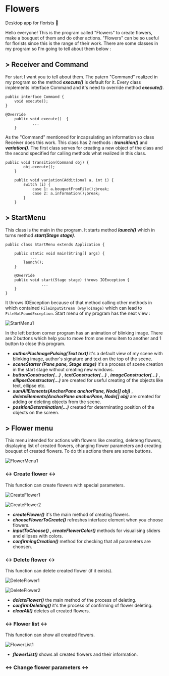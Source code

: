 # Flowers
Desktop app for florists 🌸

Hello everyone! This is the program called "Flowers" to create flowers, make a bouquet of them and do other actions.
"Flowers" can be so useful for florists since this is the range of their work. There are some classes in my program 
so I'm going to tell about them below :

## > Receiver and Command

For start I want you to tell about them. The patern "Command" realized in my program so the method **_execute()_**
is default for it. Every class implements interface Command and it's need to override method **_execute()_**.
```
public interface Command {
    void execute();
}
```
```
@Override
    public void execute()  {
            ...
    }
```
As the "Command" mentioned for incapsulating an information so class Receiver does this work. This class has
2 methods : **_transition()_** and **_variation()_**. The first class serves for creating a new object of the class
and the second specified for calling methods what realized in this class.
```
public void transition(Command obj) {
        obj.execute();
    }

    public void variation(Additional a, int i) {
        switch (i) {
            case 1: a.bouquetFromFile();break;
            case 2: a.information();break;
        }
    }
```

## > StartMenu

This class is the main in the program. It starts method **_launch()_** which in turns method **_start(Stage stage)_**.
```
public class StartMenu extends Application {

    public static void main(String[] args) {
           ...
        launch();
    }
    
    @Override
    public void start(Stage stage) throws IOException {
                ...
    }
}
```
It throws IOException because of that method calling other methods in which contained ```FileInputStream (wayToImage)```
which can lead to ```FileNotFoundException```. Start menu of my program has the next view : 

![StartMenu1](https://github.com/defr0stt/Flowers/blob/master/screens/Start/Start1.png)

In the left bottom corner program has an animation of blinking image. There are 2 buttons which help you to move from
one menu item to another and 1 button to close this program.

 - **_authorPlusImagePulsing(Text text)_** it's a default view of my scene with blinking image, author's signature
and text on the top of the scene.
 - **_sceneStarter (Pane pane, Stage stage)_** it's a process of scene creation in the start stage without creating new
windows.
 - **_buttonConstructor(...)_** , **_textConstructor(...)_** , **_imageConstructor(...)_** , **_ellipseConstructor(...)_** 
are created for useful creating of the objects like text, ellipse etc.
 - **_sumAllElements(AnchorPane anchorPane, Node[] obj)_** , **_deleteElements(AnchorPane anchorPane, Node[] obj)_** 
are created for adding or deleting objects from the scene.
 - **_positionDetermination(...)_** created for determinating position of the objects on the screen.

## > Flower menu

This menu intended for actions with flowers like creating, deleteng flowers, displaying list of created flowers,
changing flower parameters and creating bouquet of created flowers. To do this actions there are some buttons.

![FlowerMenu1](https://github.com/defr0stt/Flowers/blob/master/screens/Flower/Flower1.PNG)

### <-> Create flower <->

This function can create flowers with special parameters.

![CreateFlower1](https://github.com/defr0stt/Flowers/blob/master/screens/Flower/create/create1.png)

![CreateFlower2](https://github.com/defr0stt/Flowers/blob/master/screens/Flower/create/create2.PNG)

- **_createFlower()_** it's the main method of creating flowers.
- **_chooseFlowerToCreate()_** refreshes interface element when you choose flowers.
- **_inputToChoose()_ , _createFlowerColor()_** methods for visualising sliders and ellipses with colors.
- **_confirmingCreation()_** method for checking that all parameters are choosen.

### <-> Delete flower <->

This function can delete created flower (if it exists).

![DeleteFlower1](https://github.com/defr0stt/Flowers/blob/master/screens/Flower/delete/delete1.png)

![DeleteFlower2](https://github.com/defr0stt/Flowers/blob/master/screens/Flower/delete/delete2.PNG)

- **_deleteFlower()_** the main method of the process of deleting.
- **_confirmDeleting()_** it's the process of confirming of flower deleting.
- **_clearAll()_** deletes all created flowers.

### <-> Flower list <->

This function can show all created flowers.

![FlowerList1](https://github.com/defr0stt/Flowers/blob/master/screens/Flower/list/list1.png)

- **_flowerList()_** shows all created flowers and their information.

### <-> Change flower parameters <->
